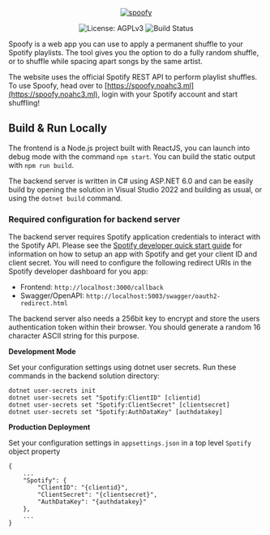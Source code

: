 <p align="center">
    <a href="https://spoofy.noahc3.ml">
        <img alt="spoofy" src="https://i.imgur.com/wAF5Z7m.png">
    </a>
</p>

<p align="center">
    <img alt="License: AGPLv3" src="https://img.shields.io/badge/License-AGPL%20v3-blue.svg"/>
    <img alt="Build Status" src="https://github.com/noahc3/Spoofy/actions/workflows/build-deploy.yml/badge.svg"/>
</p>

Spoofy is a web app you can use to apply a permanent shuffle to your Spotify playlists. The tool gives you the option to do a fully random shuffle, or to shuffle while spacing apart songs by the same artist.

The website uses the official Spotify REST API to perform playlist shuffles. To use Spoofy, head over to [https://spoofy.noahc3.ml](https://spoofy.noahc3.ml), login with your Spotify account and start shuffling!

## Build & Run Locally
The frontend is a Node.js project built with ReactJS, you can launch into debug mode with the command `npm start`. You can build the static output with `npm run build`.

The backend server is written in C# using ASP.NET 6.0 and can be easily build by opening the solution in Visual Studio 2022 and building as usual, or using the `dotnet build` command.

### Required configuration for backend server

The backend server requires Spotify application credentials to interact with the Spotify API. Please see the [Spotify developer quick start guide](https://developer.spotify.com/documentation/web-api/quick-start/) for information on how to setup an app with Spotify and get your client ID and client secret. You will need to configure the following redirect URIs in the Spotify developer dashboard for you app:

* Frontend: `http://localhost:3000/callback`
* Swagger/OpenAPI: `http://localhost:5003/swagger/oauth2-redirect.html`


The backend server also needs a 256bit key to encrypt and store the users authentication token within their browser. You should generate a random 16 character ASCII string for this purpose.

**Development Mode**

Set your configuration settings using dotnet user secrets. Run these commands in the backend solution directory:

```
dotnet user-secrets init
dotnet user-secrets set "Spotify:ClientID" [clientid]
dotnet user-secrets set "Spotify:ClientSecret" [clientsecret]
dotnet user-secrets set "Spotify:AuthDataKey" [authdatakey]
```

**Production Deployment**

Set your configuration settings in `appsettings.json` in a top level `Spotify` object property

```
{
    ...
    "Spotify": {
        "ClientID": "{clientid}",
        "ClientSecret": "{clientsecret}",
        "AuthDataKey": "{authdatakey}"
    },
    ...
}